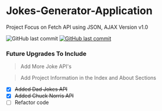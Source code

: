 # Jokes-Generator-Application

Project Focus on Fetch API using JSON, AJAX Version v1.0

<img alt="GitHub last commit" src="https://img.shields.io/github/last-commit/mogrady-git/Jokes-Generator-Application">
<a href="https://mogrady-git.github.io/Jokes-Generator-Application/"><img alt="GitHub last commit" src="https://img.shields.io/badge/Version%201.0-Launch%20Website-green"></a>

### Future Upgrades To Include

> Add More Joke API's

> Add Project Information in the Index and About Sections

- [x] ~~Added Dad Jokes API~~
- [x] ~~Added Chuck Norris API~~
- [ ] Refactor code
